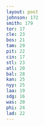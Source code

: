 ```yaml
---
layout: post
johnson: 172
smith: 179
tor: 17
cle: 23
bos: 21
tam: 29
pit: 22
cin: 17
stl: 23
atl: 20
bal: 28
kan: 25
nyy: 25
laa: 19
sdg: 16
was: 20
phi: 24
lad: 22
---
```

